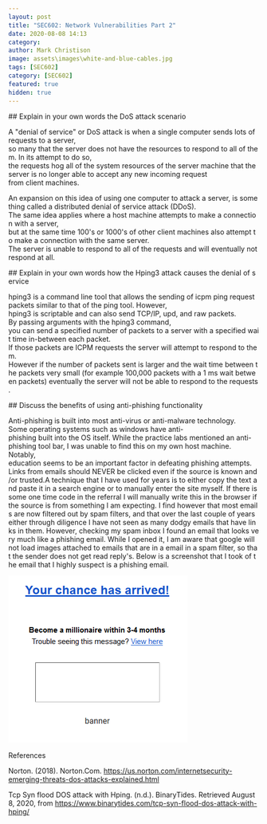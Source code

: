 ```yaml
---
layout: post
title: "SEC602: Network Vulnerabilities Part 2"
date: 2020-08-08 14:13
category:
author: Mark Christison
image: assets\images\white-and-blue-cables.jpg
tags: [SEC602]
category: [SEC602]
featured: true
hidden: true
---
```


## Explain in your own words the DoS attack scenario

A "denial of service" or DoS attack is when a single computer sends lots of requests to a server, so many that the server does not have the resources to respond to all of them. In its attempt to do so, the requests hog all of the system resources of the server machine that the server is no longer able to accept any new incoming request from client machines.

An expansion on this idea of using one computer to attack a server, is something called a distributed denial of service attack (DDoS). The same idea applies where a host machine attempts to make a connection with a server, but at the same time 100's or 1000's of other client machines also attempt to make a connection with the same server. The server is unable to respond to all of the requests and will eventually not respond at all.

## Explain in your own words how the Hping3 attack causes the denial of service

hping3 is a command line tool that allows the sending of icpm ping request packets similar to that of the ping tool. However, hping3 is scriptable and can also send TCP/IP, upd, and raw packets. By passing arguments with the hping3 command, you can send a specified number of packets to a server with a specified wait time in-between each packet. If those packets are ICPM requests the server will attempt to respond to them.  However if the number of packets sent is larger and the wait time between the packets very small (for example 100,000 packets with a 1 ms wait between packets) eventually the server will not be able to respond to the requests.

## Discuss the benefits of using anti-phishing functionality

Anti-phishing is built into most anti-virus or anti-malware technology. Some operating systems such as windows have anti-phishing built into the OS itself. While the practice labs mentioned an anti-phishing tool bar, I was unable to find this on my own host machine. Notably, education seems to be an important factor in defeating phishing attempts. Links from emails should NEVER be clicked even if the source is known and/or trusted.A technique that I have used for years is to either copy the text and paste it in a search engine or to manually enter the site myself. If there is some one time code in the referral I will manually write this in the browser if the source is from something I am expecting. I find however that most emails are now filtered out by spam filters, and that over the last couple of years either through diligence I have not seen as many dodgy emails that have links in them. However, checking my spam inbox I found an email that looks very much like a phishing email. While I opened it, I am aware that google will not load images attached to emails that are in a email in a spam filter, so that the sender does not get read reply's. Below is a screenshot that I took of the email that I highly suspect is a phishing email.

![phishing email](/assets/images/phishy.png)

References

Norton. (2018). Norton.Com. https://us.norton.com/internetsecurity-emerging-threats-dos-attacks-explained.html

Tcp Syn flood DOS attack with Hping. (n.d.). BinaryTides. Retrieved August 8, 2020, from https://www.binarytides.com/tcp-syn-flood-dos-attack-with-hping/